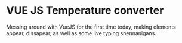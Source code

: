 # VUE JS Temperature converter

Messing around with VueJS for the first time today, making elements appear, dissapear, as well as some live typing shennanigans.